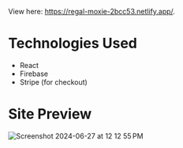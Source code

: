View here: https://regal-moxie-2bcc53.netlify.app/.

# Technologies Used
- React
- Firebase
- Stripe (for checkout)

# Site Preview
![Screenshot 2024-06-27 at 12 12 55 PM](https://github.com/griffinbaker12/crwn-clothing/assets/96966609/fd57afa3-e34c-4cd7-ba01-391207647942)
